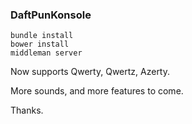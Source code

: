 ### DaftPunKonsole

    bundle install
    bower install
    middleman server

Now supports Qwerty, Qwertz, Azerty.

More sounds, and more features to come.

Thanks.
